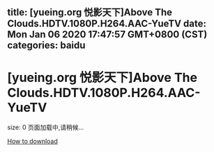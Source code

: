 
title: [yueing.org 悦影天下]Above The Clouds.HDTV.1080P.H264.AAC-YueTV
date: Mon Jan 06 2020 17:47:57 GMT+0800 (CST)    
categories: baidu
---

# [yueing.org 悦影天下]Above The Clouds.HDTV.1080P.H264.AAC-YueTV
size: 0
 页面加载中,请稍候...
 

[How to download](https://bpcam.bemobtrk.com/go/2ceec3aa-1ca2-46d6-b9ff-aaa5c184517c?jno=1905)
